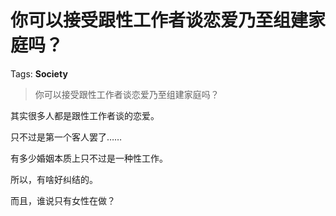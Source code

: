 # 你可以接受跟性工作者谈恋爱乃至组建家庭吗？

Tags: **Society**

> 你可以接受跟性工作者谈恋爱乃至组建家庭吗？

其实很多人都是跟性工作者谈的恋爱。

只不过是第一个客人罢了……

有多少婚姻本质上只不过是一种性工作。

所以，有啥好纠结的。

  


而且，谁说只有女性在做？



